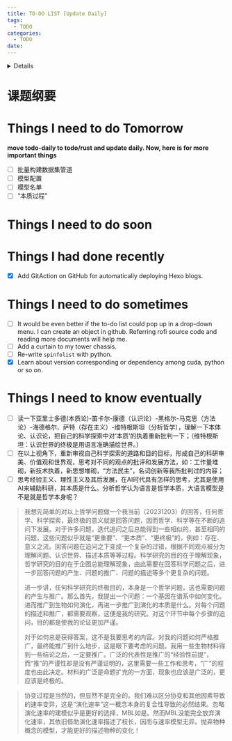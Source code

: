 ```yaml
---
title: TO-DO LIST [Update Daily]
tags:
  - TODO
categories:
  - TODO
date: 
---
```

<details>
I need a to-do list to help me organize my numerous daily tasks. This list categorizes all of things  I need to do in order of urgency. It will keep some of things that have already done for thinking over their logic when there is a complex situation. The list will be updated daily and irrelevant completed items will be cleared after about a week. If a complex task needs to be broken down into multiple subtasks, those subtasks will be listed in another file and linked here. The file list subtasks should be a document for the complex task and will be retained.
</details>

# 课题纲要



# Things I need to do **Tomorrow**
**move todo-daily to todo/rust and update daily. Now, here is for more important things**

- [ ] 批量构建数据集管道
- [ ] 模型配置
- [ ] 模型名单
- [ ] “本质过程”

# Things I need to do soon 




# Things I had done recently 
- [x] Add GitAction on GitHub for automatically deploying Hexo blogs.

# Things I need to do sometimes
- [ ] It would be even better if the to-do list could pop up in a drop-down menu. I can create an object in github. Referring rofi source code and reading more documents will help me.
- [ ] Add a curtain to my tower chassis.
- [ ] Re-write `spinfolist` with python.
- [x] Learn about version corresponding or dependency among cuda, python or so on.

# Things I need to know eventually
- [ ] 读一下亚里士多德(本质论)-笛卡尔-康德（认识论）-黑格尔-马克思（方法论）-海德格尔、萨特（存在主义）-维特根斯坦（分析哲学），理解一下本体论、认识论，把自己的科学探索中对‘本质’的执着重新批判一下；（维特根斯坦：认识世界的终极是用语言准确描绘世界。）
- [ ] 在以上视角下，重新审视自己科学探索的道路和目的目标，形成自己的科研审美、价值观和世界观，思考对不同的观点的批评和发展方法，如：工作量堆砌，新技术执着，新思想堆砌，“方法民主”，名词创新等我所批判过的内容；
- [ ] 思考经验主义、理性主义及其后发展，在AI时代具有怎样的思考，尤其是使用AI来辅助科研，其本质是什么。分析哲学认为语言是哲学本质，大语言模型是不是就是哲学本身呢？
> 我想先简单的对以上哲学问题做一个我当前（20231203）的回答，任何哲学、科学探索，最终极的意义就是回答问题，因而哲学、科学等在不断的追问下发展。对于许多问题，迭代追问之后总能得到一些相似的，甚至相同的问题，这些问题似乎就是“更重要”、“更本质”、“更终极”的，例如：存在、意义之流。回答问题在追问之下变成一个复杂的过错，根据不同观点被分为理解问题、认识世界、描述本质等等过程。科学研究的目的在于理解现象，哲学研究的目的在于企图总能理解现象，由此需要在回答科学问题之后，进一步回答问题的产生、问题的推广、问题的描述等多个更复杂的问题。
> 
> 进一步讲，任何科学研究的终极目的，本身是一个哲学问题，这也需要问题的产生与推广。那么首先，我提出一个问题：一个基因在谱系中如何变化。进而推广到生物如何演化，再进一步推广到演化的本质是什么。对每个问题的描述和推广，都需要观察，这便是我的研究。对这个环节中每个步骤的追问，目的都是使我的论证更加严谨。
> 
> 对于如何总是获得答案，这不是我要思考的内容。对我的问题如何严格推广，最终能推广到什么地步，这是眼下要考虑的问题。我用一些生物材料得到一些结论之后，一定要推广。广泛的代表性是推广的“经验性前提”，而“推”的严谨性却是没有严谨证明的，这里需要一些工作和思考，“广”的程度也由此决定。材料的广泛是命题扩充的一方面，现象也应该是广泛的，更应该是终极的。
 
> 协变过程是当然的，但显然不是完全的。我们难以区分协变和其他因素导致的速率变异，这是“演化速率”这一概念本身的复合性导致的必然结果。忽略演化速率的建模似乎是更好的选择，MBL如是。然而MBL没能完全放弃演化速率，其依旧借助演化速率描述了枝长，因而与速率模型无异。抛弃物种概念的模型，才能更好的描述物种的变化！
